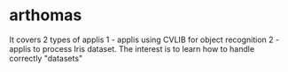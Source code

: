 # arthomas

It covers 2 types of applis
  1 - applis using CVLIB for object recognition
  2 - applis to process Iris dataset. 
      The interest is to learn how to handle correctly "datasets" 
